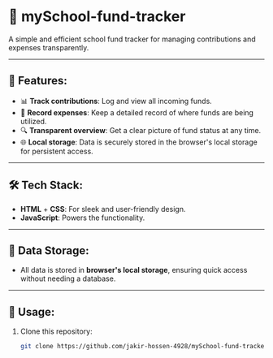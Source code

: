 # 🏫 mySchool-fund-tracker

A simple and efficient school fund tracker for managing contributions and expenses transparently.

---

## 🚀 Features:
- 📊 **Track contributions**: Log and view all incoming funds.
- 🧾 **Record expenses**: Keep a detailed record of where funds are being utilized.
- 🔍 **Transparent overview**: Get a clear picture of fund status at any time.
- 🌐 **Local storage**: Data is securely stored in the browser's local storage for persistent access.

---

## 🛠️ Tech Stack:
- **HTML** + **CSS**: For sleek and user-friendly design.
- **JavaScript**: Powers the functionality.

---

## 📂 Data Storage:
- All data is stored in **browser's local storage**, ensuring quick access without needing a database.

---

## 🎯 Usage:
1. Clone this repository:
   ```bash
   git clone https://github.com/jakir-hossen-4928/mySchool-fund-tracker.git
